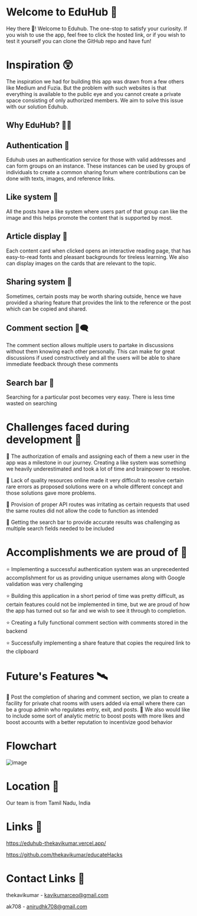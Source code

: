 # Welcome to EduHub 🙏

Hey there 👋! Welcome to Eduhub. The one-stop to satisfy your curiosity.
If you wish to use the app, feel free to click the hosted link, or if you wish to test it yourself you can clone the GitHub repo and have fun!

# Inspiration 😲

The inspiration we had for building this app was drawn from a few others like Medium and Fuzia. But the problem with such websites is that everything is available to the public eye and you cannot create a private space consisting of only authorized members.
We aim to solve this issue with our solution Eduhub.

## Why EduHub? 🤔💭

## Authentication 🔐

Eduhub uses an authentication service for those with valid addresses and can form groups on an instance. These instances can be used by groups of individuals to create a common sharing forum where contributions can be done with texts, images, and reference links.

## Like system 💟

All the posts have a like system where users part of that group can like the image and this helps promote the content that is supported by most.

## Article display 📜

Each content card when clicked opens an interactive reading page, that has easy-to-read fonts and pleasant backgrounds for tireless learning. We also can display images on the cards that are relevant to the topic.

## Sharing system 🔗

Sometimes, certain posts may be worth sharing outside, hence we have provided a sharing feature that provides the link to the reference or the post which can be copied and shared.

## Comment section 💬🗨️

The comment section allows multiple users to partake in discussions without them knowing each other personally. This can make for great discussions if used constructively and all the users will be able to share immediate feedback through these comments

## Search bar 🔎

Searching for a particular post becomes very easy.
There is less time wasted on searching

# Challenges faced during development 🗻

🚩 The authorization of emails and assigning each of them a new user in the app was a milestone in our journey. Creating a like system was something we heavily underestimated and took a lot of time and brainpower to resolve.

🚩 Lack of quality resources online made it very difficult to resolve certain rare errors as proposed solutions were on a whole different concept and those solutions gave more problems.

🚩 Provision of proper API routes was irritating as certain requests that used the same routes did not allow the code to function as intended

🚩 Getting the search bar to provide accurate results was challenging as multiple search fields needed to be included

# Accomplishments we are proud of 🥳

⭐ Implementing a successful authentication system was an unprecedented accomplishment for us as providing unique usernames along with Google validation was very challenging

⭐ Building this application in a short period of time was pretty difficult, as certain features could not be implemented in time, but we are proud of how the app has turned out so far and we wish to see it through to completion.

⭐ Creating a fully functional comment section with comments stored in the backend

⭐ Successfully implementing a share feature that copies the required link to the clipboard

# Future's Features 🛰️

🚀 Post the completion of sharing and comment section, we plan to create a facility for private chat rooms with users added via email where there can be a group admin who regulates entry, exit, and posts.
🚀 We also would like to include some sort of analytic metric to boost posts with more likes and boost accounts with a better reputation to incentivize good behavior

# Flowchart

![image](https://res.cloudinary.com/dsbulcgwt/image/upload/v1681067925/flowchart_yllys2.jpg)

# Location 📍

Our team is from Tamil Nadu, India

# Links 🔗

https://eduhub-thekavikumar.vercel.app/

https://github.com/thekavikumar/educateHacks

# Contact Links 📱

thekavikumar - kavikumarceo@gmail.com

ak708 - anirudhk708@gmail.com

